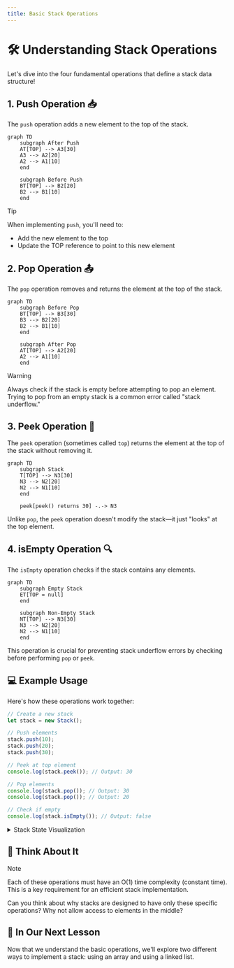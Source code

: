 ```yaml
---
title: Basic Stack Operations
---
```


# 🛠️ Understanding Stack Operations

Let's dive into the four fundamental operations that define a stack data structure!

## 1. Push Operation 📥

The `push` operation adds a new element to the top of the stack.

```mermaid
graph TD
    subgraph After Push
    AT[TOP] --> A3[30]
    A3 --> A2[20]
    A2 --> A1[10]
    end
    
    subgraph Before Push
    BT[TOP] --> B2[20]
    B2 --> B1[10]
    end
```

> [!TIP]
> When implementing `push`, you'll need to:
> - Add the new element to the top
> - Update the TOP reference to point to this new element

## 2. Pop Operation 📤

The `pop` operation removes and returns the element at the top of the stack.

```mermaid
graph TD
    subgraph Before Pop
    BT[TOP] --> B3[30]
    B3 --> B2[20]
    B2 --> B1[10]
    end
    
    subgraph After Pop
    AT[TOP] --> A2[20]
    A2 --> A1[10]
    end
```

> [!WARNING]
> Always check if the stack is empty before attempting to pop an element. Trying to pop from an empty stack is a common error called "stack underflow."

## 3. Peek Operation 👀

The `peek` operation (sometimes called `top`) returns the element at the top of the stack without removing it.

```mermaid
graph TD
    subgraph Stack
    T[TOP] --> N3[30] 
    N3 --> N2[20]
    N2 --> N1[10]
    end
    
    peek[peek() returns 30] -.-> N3
```

Unlike `pop`, the `peek` operation doesn't modify the stack—it just "looks" at the top element.

## 4. isEmpty Operation 🔍

The `isEmpty` operation checks if the stack contains any elements.

```mermaid
graph TD
    subgraph Empty Stack
    ET[TOP = null]
    end
    
    subgraph Non-Empty Stack
    NT[TOP] --> N3[30]
    N3 --> N2[20]
    N2 --> N1[10]
    end
```

This operation is crucial for preventing stack underflow errors by checking before performing `pop` or `peek`.

## 💻 Example Usage

Here's how these operations work together:

```javascript
// Create a new stack
let stack = new Stack();

// Push elements
stack.push(10);
stack.push(20);
stack.push(30);

// Peek at top element
console.log(stack.peek()); // Output: 30

// Pop elements
console.log(stack.pop()); // Output: 30
console.log(stack.pop()); // Output: 20

// Check if empty
console.log(stack.isEmpty()); // Output: false
```

<details>
<summary>Stack State Visualization</summary>

Let's track how the stack changes with each operation:

1. Initial state: `[]` (empty)
2. After `push(10)`: `[10]` (10 is at the top)
3. After `push(20)`: `[10, 20]` (20 is at the top)
4. After `push(30)`: `[10, 20, 30]` (30 is at the top)
5. After `peek()`: `[10, 20, 30]` (stack unchanged, returns 30)
6. After `pop()`: `[10, 20]` (returns 30)
7. After `pop()`: `[10]` (returns 20)
8. `isEmpty()` check: returns `false` (still has 10)

</details>

## 🧠 Think About It

> [!NOTE]
> Each of these operations must have an O(1) time complexity (constant time). This is a key requirement for an efficient stack implementation.

Can you think about why stacks are designed to have only these specific operations? Why not allow access to elements in the middle?

## 🔄 In Our Next Lesson

Now that we understand the basic operations, we'll explore two different ways to implement a stack: using an array and using a linked list. 